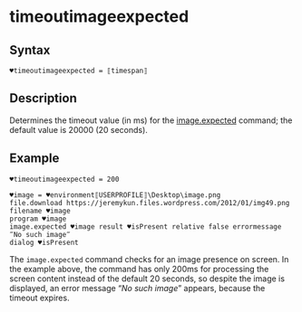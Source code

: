 # timeoutimageexpected

## Syntax

```G1ANT
♥timeoutimageexpected = ⟦timespan⟧
```

## Description

Determines the timeout value (in ms) for the [image.expected](https://github.com/G1ANT-Robot/G1ANT.Addon/blob/develop/G1ANT.Addon.Images/G1ANT.Addon.Images/Commands/ImageExpectedCommand.md) command; the default value is 20000 (20 seconds).

## Example

```G1ANT
♥timeoutimageexpected = 200

♥image = ♥environment⟦USERPROFILE⟧\Desktop\image.png
file.download https://jeremykun.files.wordpress.com/2012/01/img49.png filename ♥image
program ♥image
image.expected ♥image result ♥isPresent relative false errormessage ‴No such image‴
dialog ♥isPresent
```

The `image.expected` command checks for an image presence on screen. In the example above, the command has only 200ms for processing the screen content instead of the default 20 seconds, so despite the image is displayed, an error message “*No such image*” appears, because the timeout expires.
